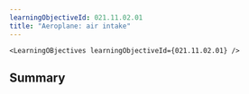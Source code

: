```yaml
---
learningObjectiveId: 021.11.02.01
title: "Aeroplane: air intake"
---
```


```tsx eval
<LearningOBjectives learningObjectiveId={021.11.02.01} />
```

## Summary
